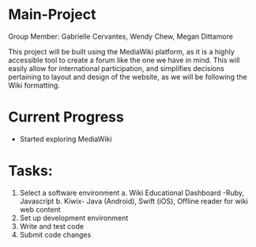 # Main-Project

Group Member: Gabrielle Cervantes, Wendy Chew, Megan Dittamore

This project will be built using the MediaWiki platform, as it is a highly accessible tool to create a forum like the one we have in mind.
This will easily allow for international participation, and simplifies decisions pertaining to layout and design of the website, 
as we will be following the Wiki formatting.


# Current Progress
- Started exploring MediaWiki

# Tasks: 
1. Select a software environment 
    a. Wiki Educational Dashboard -Ruby, Javascript
    b. Kiwix- Java (Android), Swift (iOS), Offline reader for wiki web content
2. Set up development environment
3. Write and test code
4. Submit code changes

